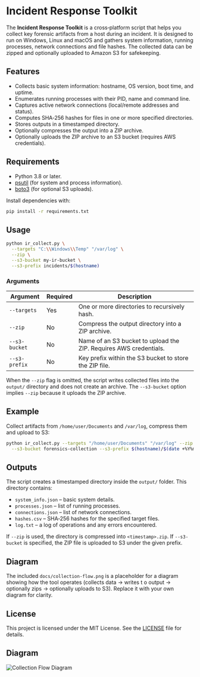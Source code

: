 # Incident Response Toolkit

The **Incident Response Toolkit** is a cross‑platform script that helps you collect
key forensic artifacts from a host during an incident. It is designed to run on
Windows, Linux and macOS and gathers system information, running processes,
network connections and file hashes. The collected data can be zipped and
optionally uploaded to Amazon S3 for safekeeping.

## Features

* Collects basic system information: hostname, OS version, boot time, and uptime.
* Enumerates running processes with their PID, name and command line.
* Captures active network connections (local/remote addresses and status).
* Computes SHA‑256 hashes for files in one or more specified directories.
* Stores outputs in a timestamped directory.
* Optionally compresses the output into a ZIP archive.
* Optionally uploads the ZIP archive to an S3 bucket (requires AWS credentials).

## Requirements

* Python 3.8 or later.
* [psutil](https://pypi.org/project/psutil/) (for system and process information).
* [boto3](https://boto3.amazonaws.com/v1/documentation/api/latest/index.html) (for optional S3 uploads).

Install dependencies with:

```bash
pip install -r requirements.txt
```

## Usage

```bash
python ir_collect.py \
  --targets "C:\\Windows\\Temp" "/var/log" \
  --zip \
  --s3-bucket my-ir-bucket \
  --s3-prefix incidents/$(hostname)
```

### Arguments

| Argument | Required | Description |
|---------|---------|-------------|
| `--targets` | Yes | One or more directories to recursively hash. |
| `--zip` | No | Compress the output directory into a ZIP archive. |
| `--s3-bucket` | No | Name of an S3 bucket to upload the ZIP. Requires AWS credentials. |
| `--s3-prefix` | No | Key prefix within the S3 bucket to store the ZIP file. |

When the `--zip` flag is omitted, the script writes collected files into the
`output/` directory and does not create an archive. The `--s3-bucket` option
implies `--zip` because it uploads the ZIP archive.

## Example

Collect artifacts from `/home/user/Documents` and `/var/log`, compress them and
upload to S3:

```bash
python ir_collect.py --targets "/home/user/Documents" "/var/log" --zip \
  --s3-bucket forensics-collection --s3-prefix $(hostname)/$(date +%Y%m%dT%H%M%S)
```

## Outputs

The script creates a timestamped directory inside the `output/` folder. This
directory contains:

* `system_info.json` – basic system details.
* `processes.json` – list of running processes.
* `connections.json` – list of network connections.
* `hashes.csv` – SHA‑256 hashes for the specified target files.
* `log.txt` – a log of operations and any errors encountered.

If `--zip` is used, the directory is compressed into `<timestamp>.zip`. If
`--s3-bucket` is specified, the ZIP file is uploaded to S3 under the given
prefix.

## Diagram



The included `docs/collection-flow.png` is a placeholder for a diagram showing
how the tool operates (collects data → writes t
o output → optionally zips →
optionally uploads to S3). Replace it with your own diagram for clarity.

## License

This project is licensed under the MIT License. See the [LICENSE](LICENSE)
file for details.



## Diagram

![Collection Flow Diagram](collection-flow.png)

